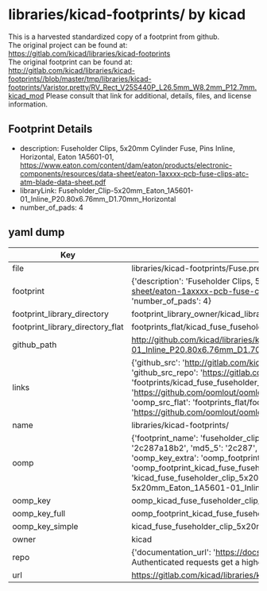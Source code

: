 # libraries/kicad-footprints/ by kicad  
This is a harvested standardized copy of a footprint from github.  
The original project can be found at:  
https://gitlab.com/kicad/libraries/kicad-footprints  
The original footprint can be found at:
http://gitlab.com/kicad/libraries/kicad-footprints//blob/master/tmp/libraries/kicad-footprints/Varistor.pretty/RV_Rect_V25S440P_L26.5mm_W8.2mm_P12.7mm.kicad_mod
Please consult that link for additional, details, files, and license information.  
## Footprint Details
* description: Fuseholder Clips, 5x20mm Cylinder Fuse, Pins Inline, Horizontal, Eaton 1A5601-01, https://www.eaton.com/content/dam/eaton/products/electronic-components/resources/data-sheet/eaton-1axxxx-pcb-fuse-clips-atc-atm-blade-data-sheet.pdf  
* libraryLink: Fuseholder_Clip-5x20mm_Eaton_1A5601-01_Inline_P20.80x6.76mm_D1.70mm_Horizontal  
* number_of_pads: 4  
## yaml dump  
| Key | Value |  
| --- | --- |  
| file | libraries/kicad-footprints/Fuse.pretty/Fuseholder_Clip-5x20mm_Eaton_1A5601-01_Inline_P20.80x6.76mm_D1.70mm_Horizontal.kicad_mod |  
| footprint | {'description': 'Fuseholder Clips, 5x20mm Cylinder Fuse, Pins Inline, Horizontal, Eaton 1A5601-01, https://www.eaton.com/content/dam/eaton/products/electronic-components/resources/data-sheet/eaton-1axxxx-pcb-fuse-clips-atc-atm-blade-data-sheet.pdf', 'libraryLink': 'Fuseholder_Clip-5x20mm_Eaton_1A5601-01_Inline_P20.80x6.76mm_D1.70mm_Horizontal', 'number_of_pads': 4} |  
| footprint_library_directory | footprint_library_owner/kicad_libraries/kicad-footprints/ |  
| footprint_library_directory_flat | footprints_flat/kicad_fuse_fuseholder_clip_5x20mm_eaton_1a5601_01_inline_p20_80x6_76mm_d1_70mm_horizontal/working |  
| github_path | http://github.com/kicad/libraries/kicad-footprints//blob/master/tmp/libraries/kicad-footprints/Fuse.pretty/Fuseholder_Clip-5x20mm_Eaton_1A5601-01_Inline_P20.80x6.76mm_D1.70mm_Horizontal.kicad_mod |  
| links | {'github_src': 'http://gitlab.com/kicad/libraries/kicad-footprints//blob/master/tmp/libraries/kicad-footprints/Varistor.pretty/RV_Rect_V25S440P_L26.5mm_W8.2mm_P12.7mm.kicad_mod', 'github_src_repo': 'https://gitlab.com/kicad/libraries/kicad-footprints', 'oomp_bot': 'footprints/kicad_fuse_fuseholder_clip_5x20mm_eaton_1a5601_01_inline_p20_80x6_76mm_d1_70mm_horizontal/working', 'oomp_bot_github': 'https://github.com/oomlout/oomlout_oomp_footprint_bot/tree/main/footprints/kicad_fuse_fuseholder_clip_5x20mm_eaton_1a5601_01_inline_p20_80x6_76mm_d1_70mm_horizontal/working', 'oomp_src_flat': 'footprints_flat/footprints_flat/kicad_fuse_fuseholder_clip_5x20mm_eaton_1a5601_01_inline_p20_80x6_76mm_d1_70mm_horizontal/working', 'oomp_src_flat_github': 'https://github.com/oomlout/oomlout_oomp_footprint_src/tree/main/footprints_flat/kicad_fuse_fuseholder_clip_5x20mm_eaton_1a5601_01_inline_p20_80x6_76mm_d1_70mm_horizontal/working'} |  
| name | libraries/kicad-footprints/ |  
| oomp | {'footprint_name': 'fuseholder_clip_5x20mm_eaton_1a5601_01_inline_p20_80x6_76mm_d1_70mm_horizontal', 'library_name': 'fuse', 'md5': '2c287a18b24fc419623ab80cd4292539', 'md5_10': '2c287a18b2', 'md5_5': '2c287', 'md5_6': '2c287a', 'oomp_key': 'oomp_kicad_fuse_fuseholder_clip_5x20mm_eaton_1a5601_01_inline_p20_80x6_76mm_d1_70mm_horizontal', 'oomp_key_extra': 'oomp_footprint_kicad_fuse_fuseholder_clip_5x20mm_eaton_1a5601_01_inline_p20_80x6_76mm_d1_70mm_horizontal', 'oomp_key_full': 'oomp_footprint_kicad_fuse_fuseholder_clip_5x20mm_eaton_1a5601_01_inline_p20_80x6_76mm_d1_70mm_horizontal_2c287a', 'oomp_key_simple': 'kicad_fuse_fuseholder_clip_5x20mm_eaton_1a5601_01_inline_p20_80x6_76mm_d1_70mm_horizontal', 'original_filename': 'libraries/kicad-footprints/Fuse.pretty/Fuseholder_Clip-5x20mm_Eaton_1A5601-01_Inline_P20.80x6.76mm_D1.70mm_Horizontal.kicad_mod', 'owner_name': 'kicad'} |  
| oomp_key | oomp_kicad_fuse_fuseholder_clip_5x20mm_eaton_1a5601_01_inline_p20_80x6_76mm_d1_70mm_horizontal |  
| oomp_key_full | oomp_footprint_kicad_fuse_fuseholder_clip_5x20mm_eaton_1a5601_01_inline_p20_80x6_76mm_d1_70mm_horizontal |  
| oomp_key_simple | kicad_fuse_fuseholder_clip_5x20mm_eaton_1a5601_01_inline_p20_80x6_76mm_d1_70mm_horizontal |  
| owner | kicad |  
| repo | {'documentation_url': 'https://docs.github.com/rest/overview/resources-in-the-rest-api#rate-limiting', 'message': "API rate limit exceeded for 84.66.173.59. (But here's the good news: Authenticated requests get a higher rate limit. Check out the documentation for more details.)"} |  
| url | https://gitlab.com/kicad/libraries/kicad-footprints |  

